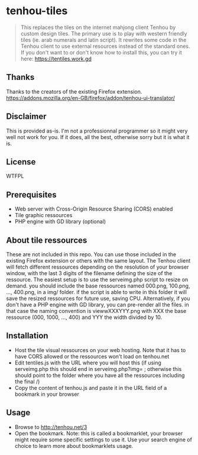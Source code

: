 # tenhou-tiles

> This replaces the tiles on the internet mahjong client Tenhou by custom design tiles.
> The primary use is to play with western friendly tiles (ie. arab numerals and latin script).
> It rewrites some code in the Tenhou client to use external resources instead of the standard ones.
> If you don't want to or don't know how to install this, you can try it here: https://tentiles.work.gd

## Thanks

Thanks to the creators of the existing Firefox extension.
https://addons.mozilla.org/en-GB/firefox/addon/tenhou-ui-translator/

## Disclaimer

This is provided as-is. I'm not a professionnal programmer so it might very well not work for you. If it does, all the best, otherwise sorry but it is what it is.

## License

WTFPL

## Prerequisites

* Web server with Cross-Origin Resource Sharing (CORS) enabled
* Tile graphic ressources
* PHP engine with GD library (optional)

## About tile ressources

These are not included in this repo.
You can use those included in the existing Firefox extension or others with the same layout.
The Tenhou client will fetch different ressources depending on the resolution of your browser window, with the last 3 digits of the filename defining the size of the ressource.
The easiest setup is to use the serveimg.php script to resize on demand.
you should include the base ressources named 000.png, 100.png, ..., 400.png, in a img/ folder. if the script is able to write in this folder it will save the resized ressources for future use, saving CPU.
Alternatively, if you don't have a PHP engine with GD library, you can pre-render all the files. in that case the naming convention is viewwXXXYYY.png with XXX the base ressource (000, 1000, ..., 400) and YYY the width divided by 10.

## Installation

* Host the tile visual ressources on your web hosting. Note that it has to have CORS allowed or the ressources won't load on tenhou.net
* Edit tentiles.js with the URL where you will host this (if using serveimg.php this should end in serveimg.php?img= ; otherwise this should point to the folder where you have all the ressources including the final /)
* Copy the content of tenhou.js and paste it in the URL field of a bookmark in your browser

## Usage

* Browse to http://tenhou.net/3
* Open the bookmark. Note: this is called a bookmarklet, your browser might require some specific settings to use it. Use your search engine of choice to learn more about bookmarklets usage.